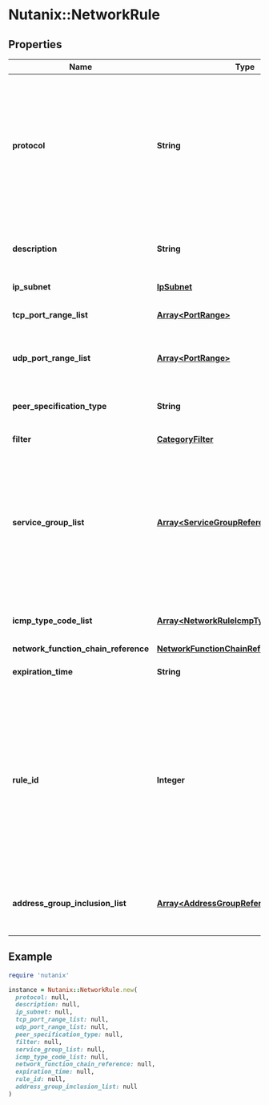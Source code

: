 # Nutanix::NetworkRule

## Properties

| Name | Type | Description | Notes |
| ---- | ---- | ----------- | ----- |
| **protocol** | **String** | Select a protocol to allow.  Multiple protocols can be allowed by repeating network_rule object.  If a protocol is not configured in the network_rule object then it is allowed. | [optional] |
| **description** | **String** | Description for network security rule that is for inbound or outbound | [optional] |
| **ip_subnet** | [**IpSubnet**](IpSubnet.md) |  | [optional] |
| **tcp_port_range_list** | [**Array&lt;PortRange&gt;**](PortRange.md) | List of TCP ports that are allowed by this rule. | [optional] |
| **udp_port_range_list** | [**Array&lt;PortRange&gt;**](PortRange.md) | List of UDP ports that are allowed by this rule. | [optional] |
| **peer_specification_type** | **String** | The set of categories that matching VMs need to have. | [optional] |
| **filter** | [**CategoryFilter**](CategoryFilter.md) |  | [optional] |
| **service_group_list** | [**Array&lt;ServiceGroupReference&gt;**](ServiceGroupReference.md) | List of service groups associated with this rule. The exiting fields for protocol or ports is not recommended for use and will be deprecated for these new fields at the API level. | [optional] |
| **icmp_type_code_list** | [**Array&lt;NetworkRuleIcmpTypeCodeListInner&gt;**](NetworkRuleIcmpTypeCodeListInner.md) | List of ICMP types and codes allowed by this rule. | [optional] |
| **network_function_chain_reference** | [**NetworkFunctionChainReference**](NetworkFunctionChainReference.md) |  | [optional] |
| **expiration_time** | **String** | Timestamp of expiration time. | [optional] |
| **rule_id** | **Integer** | Unique identifier for inbound or outbound rule. This is system generated and used internally. User should not set this field while creating a new rule or should not modify it while updating the existing rule. | [optional] |
| **address_group_inclusion_list** | [**Array&lt;AddressGroupReference&gt;**](AddressGroupReference.md) | List of address groups that are allowed access by this rule | [optional] |

## Example

```ruby
require 'nutanix'

instance = Nutanix::NetworkRule.new(
  protocol: null,
  description: null,
  ip_subnet: null,
  tcp_port_range_list: null,
  udp_port_range_list: null,
  peer_specification_type: null,
  filter: null,
  service_group_list: null,
  icmp_type_code_list: null,
  network_function_chain_reference: null,
  expiration_time: null,
  rule_id: null,
  address_group_inclusion_list: null
)
```


